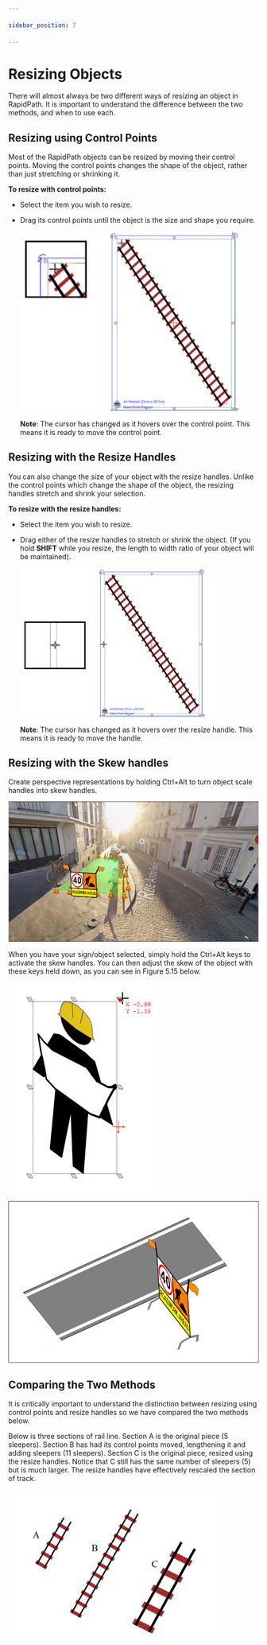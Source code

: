 ```yaml
---

sidebar_position: 7

---
```

# Resizing Objects

There will almost always be two different ways of resizing an object in RapidPath. It is important to understand the difference between the two methods, and when to use each.

## Resizing using Control Points

Most of the RapidPath objects can be resized by moving their control points. Moving the control points changes the shape of the object, rather than just stretching or shrinking it.

**To resize with control points:**

- Select the item you wish to resize.
- Drag its control points until the object is the size and shape you
   require.

    ![Control_Point_resize](./assets/Control_Point_resize.png)

    **Note**: The cursor has changed as it hovers over the control point. This means it is ready to move the control point.

## Resizing with the Resize Handles

You can also change the size of your object with the resize handles. Unlike the control points which change the shape of the object, the resizing handles stretch and shrink your selection.

**To resize with the resize handles:**

- Select the item you wish to resize.
- Drag either of the resize handles to stretch or shrink the object. (If you hold **SHIFT** while you resize, the length to width ratio of your object will be maintained).

    ![Resize_Handles_rail](./assets/Resize_Handles_rail.png)

    **Note**: The cursor has changed as it hovers over the resize handle. This means it is ready to move the handle.

## Resizing with the Skew handles

Create perspective representations by holding Ctrl+Alt to turn object scale handles into skew handles. 

![skew example](./assets/Skew-eg.png)

When you have your sign/object selected, simply hold the Ctrl+Alt keys to activate the skew handles. You can then adjust the skew of the object with these keys held down, as you can see in Figure 5.15 below.

![Skew_handles](./assets/Skew_handles.png)

![skew example](./assets/Skew-eg-2.png)

## Comparing the Two Methods

It is critically important to understand the distinction between resizing using control points and resize handles so we have compared the two methods below.

Below is three sections of rail line. Section A is the original piece (5 sleepers). Section B has had its control points moved, lengthening it and adding sleepers (11 sleepers). Section C is the original piece, resized using the resize handles. Notice that C still has the same number of sleepers (5) but is much larger. The resize handles have effectively rescaled the section of track.

![Resizing_Control_Points_vs_Resize_Handles](./assets/Resizing_Control_Points_vs_Resize_Handles.png)
